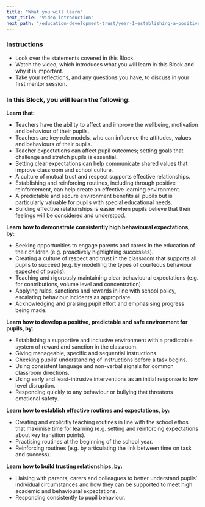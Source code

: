 ```yaml
---
title: "What you will learn"
next_title: "Video introduction"
next_path: "/education-development-trust/year-1-establishing-a-positive-climate-for-learning/intro-ect-video-introduction"
---
```


### Instructions

- Look over the statements covered in this Block.
- Watch the video, which introduces what you will learn in this Block and why it is important.
- Take your reflections, and any questions you have, to discuss in your first mentor session.

### In this Block, you will learn the following:

**Learn that:**

- Teachers have the ability to affect and improve the wellbeing, motivation and behaviour of their pupils.
- Teachers are key role models, who can influence the attitudes, values and behaviours of their pupils.
- Teacher expectations can affect pupil outcomes; setting goals that challenge and stretch pupils is essential.
- Setting clear expectations can help communicate shared values that improve classroom and school culture.
- A culture of mutual trust and respect supports effective relationships.
- Establishing and reinforcing routines, including through positive reinforcement, can help create an effective learning environment.
- A predictable and secure environment benefits all pupils but is particularly valuable for pupils with special educational needs.
- Building effective relationships is easier when pupils believe that their feelings will be considered and understood.

**Learn how to demonstrate consistently high behavioural expectations, by:**

- Seeking opportunities to engage parents and carers in the education of their children (e.g. proactively highlighting successes).
- Creating a culture of respect and trust in the classroom that supports all pupils to succeed (e.g. by modelling the types of courteous behaviour expected of pupils).
- Teaching and rigorously maintaining clear behavioural expectations (e.g. for contributions, volume level and concentration).
- Applying rules, sanctions and rewards in line with school policy, escalating behaviour incidents as appropriate.
- Acknowledging and praising pupil effort and emphasising progress being made.

**Learn how to develop a positive, predictable and safe environment for pupils, by:**

- Establishing a supportive and inclusive environment with a predictable system of reward and sanction in the classroom.
- Giving manageable, specific and sequential instructions.
- Checking pupils’ understanding of instructions before a task begins.
- Using consistent language and non-verbal signals for common classroom directions.
- Using early and least-intrusive interventions as an initial response to low level disruption.
- Responding quickly to any behaviour or bullying that threatens emotional safety.

**Learn how to establish effective routines and expectations, by:**

- Creating and explicitly teaching routines in line with the school ethos that maximise time for learning (e.g. setting and reinforcing expectations about key transition points).
- Practising routines at the beginning of the school year.
- Reinforcing routines (e.g. by articulating the link between time on task and success).  


**Learn how to build trusting relationships, by:**

- Liaising with parents, carers and colleagues to better understand pupils’ individual circumstances and how they can be supported to meet high academic and behavioural expectations.
- Responding consistently to pupil behaviour.
